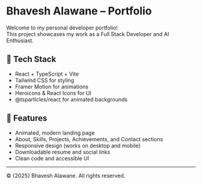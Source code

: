 # Bhavesh Alawane – Portfolio

Welcome to my personal developer portfolio!  
This project showcases my work as a Full Stack Developer and AI Enthusiast.

## 🚀 Tech Stack

- React + TypeScript + Vite
- Tailwind CSS for styling
- Framer Motion for animations
- Heroicons & React Icons for UI
- @tsparticles/react for animated backgrounds

## 🌟 Features

- Animated, modern landing page
- About, Skills, Projects, Achievements, and Contact sections
- Responsive design (works on desktop and mobile)
- Downloadable resume and social links
- Clean code and accessible UI


---

© {2025} Bhavesh Alawane. All rights reserved.
